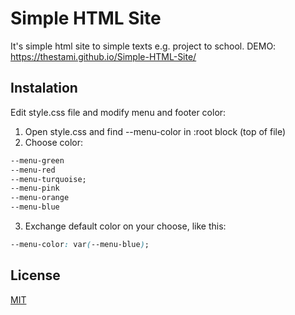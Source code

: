 # Simple HTML Site

It's simple html site to simple texts e.g. project to school.
DEMO: https://thestami.github.io/Simple-HTML-Site/

## Instalation

Edit style.css file and modify menu and footer color:

1. Open style.css and find --menu-color in :root block (top of file)
2. Choose color:
```css
--menu-green
--menu-red
--menu-turquoise;
--menu-pink
--menu-orange
--menu-blue
```
3. Exchange default color on your choose, like this:
```css
--menu-color: var(--menu-blue);
```

## License
[MIT](https://choosealicense.com/licenses/mit/)